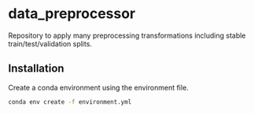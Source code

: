 # data_preprocessor

Repository to apply many preprocessing transformations including stable train/test/validation splits.

## Installation

Create a conda environment using the environment file.
```bash
conda env create -f environment.yml
```
